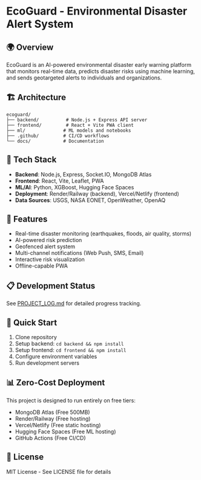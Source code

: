 # EcoGuard - Environmental Disaster Alert System

## 🌍 Overview
EcoGuard is an AI-powered environmental disaster early warning platform that monitors real-time data, predicts disaster risks using machine learning, and sends geotargeted alerts to individuals and organizations.

## 🏗️ Architecture
```
ecoguard/
├── backend/          # Node.js + Express API server
├── frontend/         # React + Vite PWA client
├── ml/              # ML models and notebooks
├── .github/         # CI/CD workflows
└── docs/            # Documentation
```

## 🚀 Tech Stack
- **Backend**: Node.js, Express, Socket.IO, MongoDB Atlas
- **Frontend**: React, Vite, Leaflet, PWA
- **ML/AI**: Python, XGBoost, Hugging Face Spaces
- **Deployment**: Render/Railway (backend), Vercel/Netlify (frontend)
- **Data Sources**: USGS, NASA EONET, OpenWeather, OpenAQ

## 🎯 Features
- Real-time disaster monitoring (earthquakes, floods, air quality, storms)
- AI-powered risk prediction
- Geofenced alert system
- Multi-channel notifications (Web Push, SMS, Email)
- Interactive risk visualization
- Offline-capable PWA

## 📋 Development Status
See [PROJECT_LOG.md](./PROJECT_LOG.md) for detailed progress tracking.

## 🔧 Quick Start
1. Clone repository
2. Setup backend: `cd backend && npm install`
3. Setup frontend: `cd frontend && npm install`
4. Configure environment variables
5. Run development servers

## 📊 Zero-Cost Deployment
This project is designed to run entirely on free tiers:
- MongoDB Atlas (Free 500MB)
- Render/Railway (Free hosting)
- Vercel/Netlify (Free static hosting)
- Hugging Face Spaces (Free ML hosting)
- GitHub Actions (Free CI/CD)

## 📄 License
MIT License - See LICENSE file for details